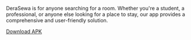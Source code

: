 DeraSewa is for anyone searching for a room. Whether you're a student, a professional, or anyone else looking for a place to stay, our app provides a comprehensive and user-friendly solution.

[Download APK](https://devrajeshthapa.github.io/DeraSewa-APK-Archive/)
